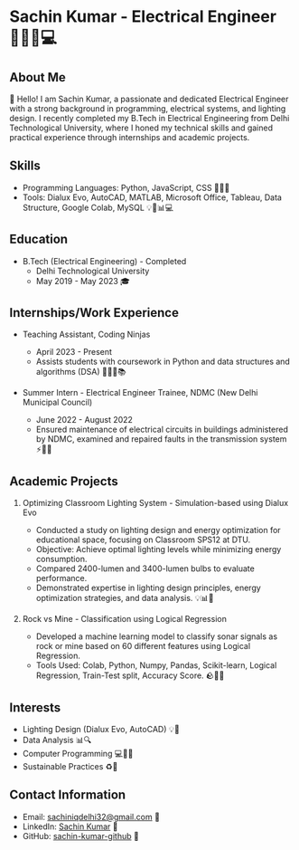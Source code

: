 # Sachin Kumar - Electrical Engineer 👨‍🔧💡💻



## About Me

👋 Hello! I am Sachin Kumar, a passionate and dedicated Electrical Engineer with a strong background in programming, electrical systems, and lighting design. I recently completed my B.Tech in Electrical Engineering from Delhi Technological University, where I honed my technical skills and gained practical experience through internships and academic projects.

## Skills

- Programming Languages: Python, JavaScript, CSS 🐍🌐🎨
- Tools: Dialux Evo, AutoCAD, MATLAB, Microsoft Office, Tableau, Data Structure, Google Colab, MySQL 💡📐📊💻

## Education

- B.Tech (Electrical Engineering) - Completed
  - Delhi Technological University
  - May 2019 - May 2023 🎓

## Internships/Work Experience

- Teaching Assistant, Coding Ninjas
  - April 2023 - Present
  - Assists students with coursework in Python and data structures and algorithms (DSA) 👨‍🏫🐍📚

- Summer Intern - Electrical Engineer Trainee, NDMC (New Delhi Municipal Council)
  - June 2022 - August 2022
  - Ensured maintenance of electrical circuits in buildings administered by NDMC, examined and repaired faults in the transmission system ⚡🏢🔧

## Academic Projects

1. Optimizing Classroom Lighting System - Simulation-based using Dialux Evo
   - Conducted a study on lighting design and energy optimization for educational space, focusing on Classroom SPS12 at DTU.
   - Objective: Achieve optimal lighting levels while minimizing energy consumption.
   - Compared 2400-lumen and 3400-lumen bulbs to evaluate performance.
   - Demonstrated expertise in lighting design principles, energy optimization strategies, and data analysis. 💡📊🏫

2. Rock vs Mine - Classification using Logical Regression
   - Developed a machine learning model to classify sonar signals as rock or mine based on 60 different features using Logical Regression.
   - Tools Used: Colab, Python, Numpy, Pandas, Scikit-learn, Logical Regression, Train-Test split, Accuracy Score. 🪨🚢🧪

## Interests

- Lighting Design (Dialux Evo, AutoCAD) 💡📐
- Data Analysis 📊🔍
- Computer Programming 💻👨‍💻
- Sustainable Practices ♻️🌱

## Contact Information

- Email: sachiniqdelhi32@gmail.com 📧
- LinkedIn: [Sachin Kumar](https://www.linkedin.com/in/sachin-kumar-b22778216/) 🔗
- GitHub: [sachin-kumar-github](https://github.com/sachin-dtu) 🐙

